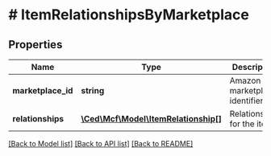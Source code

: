 # # ItemRelationshipsByMarketplace

## Properties

Name | Type | Description | Notes
------------ | ------------- | ------------- | -------------
**marketplace_id** | **string** | Amazon marketplace identifier. |
**relationships** | [**\Ced\Mcf\Model\ItemRelationship[]**](ItemRelationship.md) | Relationships for the item. |

[[Back to Model list]](../../README.md#models) [[Back to API list]](../../README.md#endpoints) [[Back to README]](../../README.md)
